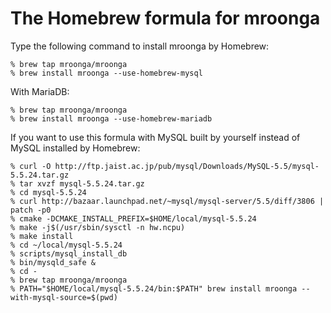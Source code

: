 The Homebrew formula for mroonga
================================

Type the following command to install mroonga by Homebrew:

    % brew tap mroonga/mroonga
    % brew install mroonga --use-homebrew-mysql

With MariaDB:

    % brew tap mroonga/mroonga
    % brew install mroonga --use-homebrew-mariadb

If you want to use this formula with MySQL built by yourself instead of MySQL installed by Homebrew:

    % curl -O http://ftp.jaist.ac.jp/pub/mysql/Downloads/MySQL-5.5/mysql-5.5.24.tar.gz
    % tar xvzf mysql-5.5.24.tar.gz
    % cd mysql-5.5.24
    % curl http://bazaar.launchpad.net/~mysql/mysql-server/5.5/diff/3806 | patch -p0
    % cmake -DCMAKE_INSTALL_PREFIX=$HOME/local/mysql-5.5.24
    % make -j$(/usr/sbin/sysctl -n hw.ncpu)
    % make install
    % cd ~/local/mysql-5.5.24
    % scripts/mysql_install_db
    % bin/mysqld_safe &
    % cd -
    % brew tap mroonga/mroonga
    % PATH="$HOME/local/mysql-5.5.24/bin:$PATH" brew install mroonga --with-mysql-source=$(pwd)
